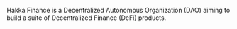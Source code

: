 Hakka Finance is a Decentralized Autonomous Organization (DAO) aiming to build a suite of Decentralized Finance (DeFi) products.